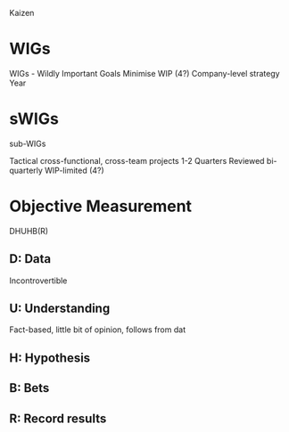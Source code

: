 Kaizen

# WIGs

WIGs - Wildly Important Goals
Minimise WIP (4?)
Company-level strategy
Year

# sWIGs

sub-WIGs

Tactical cross-functional, cross-team projects
1-2 Quarters
Reviewed bi-quarterly
WIP-limited (4?)

# Objective Measurement

DHUHB(R)

## D: Data

Incontrovertible

## U: Understanding

Fact-based, little bit of opinion, follows from dat

## H: Hypothesis

## B: Bets

## R: Record results
